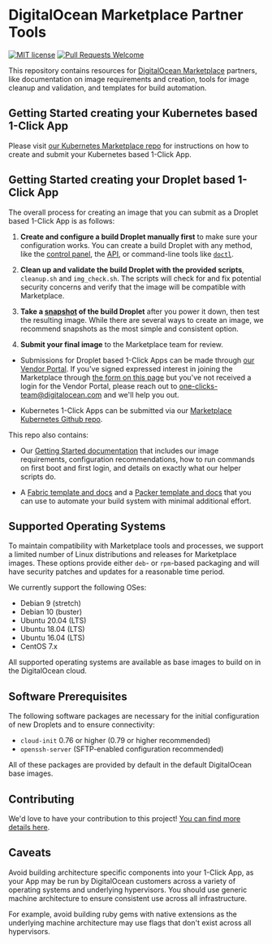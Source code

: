 # DigitalOcean Marketplace Partner Tools

[![MIT license](https://img.shields.io/badge/license-MIT-blue.svg)](LICENSE) [![Pull Requests Welcome](https://img.shields.io/badge/PRs-welcome-brightgreen.svg?style=flat)](http://makeapullrequest.com)

This repository contains resources for [DigitalOcean Marketplace](https://marketplace.digitalocean.com/) partners, like documentation on image requirements and creation, tools for image cleanup and validation, and templates for build automation.

## Getting Started creating your Kubernetes based 1-Click App

Please visit [our Kubernetes Marketplace repo](https://github.com/digitalocean/marketplace-kubernetes/blob/master/CONTRIBUTING.md) for instructions on how to create and submit your Kubernetes based 1-Click App.

## Getting Started creating your Droplet based 1-Click App

The overall process for creating an image that you can submit as a Droplet based 1-Click App is as follows:

1. **Create and configure a build Droplet manually first** to make sure your configuration works. You can create a build Droplet with any method, like the [control panel](https://cloud.digitalocean.com/), the [API](https://developers.digitalocean.com/), or command-line tools like [`doctl`](https://github.com/digitalocean/doctl).

2. **Clean up and validate the build Droplet with the provided scripts**, `cleanup.sh` and `img_check.sh`. The scripts will check for and fix potential security concerns and verify that the image will be compatible with Marketplace.

3. **Take a [snapshot](https://www.digitalocean.com/docs/images/snapshots/) of the build Droplet** after you power it down, then test the resulting image. While there are several ways to create an image, we recommend snapshots as the most simple and consistent option. 

4. **Submit your final image** to the Marketplace team for review. 
- Submissions for Droplet based 1-Click Apps can be made through [our Vendor Portal](https://marketplace.digitalocean.com/vendorportal). If you've signed expressed interest in joining the Marketplace through [the form on this page](https://marketplace.digitalocean.com/vendors) but you've not received a login for the Vendor Portal, please reach out to one-clicks-team@digitalocean.com and we'll help you out.

- Kubernetes 1-Click Apps can be submitted via our [Marketplace Kubernetes Github repo](https://github.com/digitalocean/marketplace-kubernetes). 

This repo also contains: 

- Our [Getting Started documentation](getting-started.md) that includes our image requirements, configuration recommendations, how to run commands on first boot and first login, and details on exactly what our helper scripts do.

- A [Fabric template and docs](fabric) and a [Packer template and docs](packer) that you can use to automate your build system with minimal additional effort.

## Supported Operating Systems

To maintain compatibility with Marketplace tools and processes, we support a limited number of Linux distributions and releases for Marketplace images. These options provide either `deb`- or `rpm`-based packaging and will have security patches and updates for a reasonable time period.

We currently support the following OSes:

- Debian 9 (stretch)
- Debian 10 (buster)
- Ubuntu 20.04 (LTS)
- Ubuntu 18.04 (LTS)
- Ubuntu 16.04 (LTS)
- CentOS 7.x

All supported operating systems are available as base images to build on in the DigitalOcean cloud.

## Software Prerequisites

The following software packages are necessary for the initial configuration of new Droplets and to ensure connectivity:

- `cloud-init` 0.76 or higher (0.79 or higher recommended)
- `openssh-server` (SFTP-enabled configuration recommended)

 All of these packages are provided by default in the default DigitalOcean base images.


 ## Contributing

 We'd love to have your contribution to this project! [You can find more details here](https://github.com/digitalocean/marketplace-partners/blob/master/.github/CONTRIBUTING.md).

 
 ## Caveats
 
Avoid building architecture specific components into your 1-Click App, as your App may be run by DigitalOcean customers across a variety of operating systems and underlying hypervisors. You should use generic machine architecture to ensure consistent use across all infrastructure. 

For example, avoid building ruby gems with native extensions as the underlying machine architecture may use flags that don't exist across all hypervisors.

